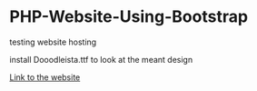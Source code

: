 # PHP-Website-Using-Bootstrap
testing website hosting 

install Dooodleista.ttf to look at the meant design

<a href="https://sameersingh95.github.io/">Link to the website</a>
